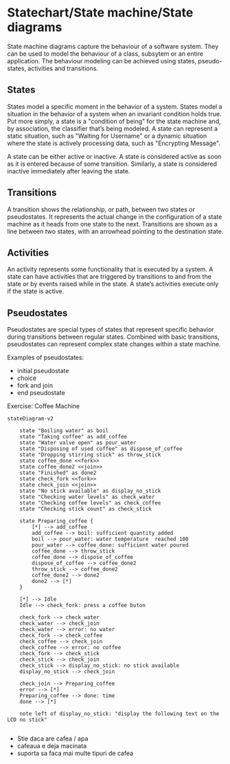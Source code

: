 # Statechart/State machine/State diagrams

State machine diagrams capture the behaviour of a software system. They can be used to model the behaviour of a class, subsytem or an entire application.
The behaviour modeling can be achieved using states, pseudo-states, activities and transitions. 

## States

States model a specific moment in the behavior of a system. States model a situation in the behavior of a system when an invariant condition holds true. Put more simply, a state is a "condition of being" for the state machine and, by association, the classifier that’s being modeled. A state can represent a static situation, such as "Waiting for Username" or a dynamic situation where the state is actively processing data, such as "Encrypting Message".

A state can be either active or inactive. A state is considered active as soon as it is entered because of some transition. Similarly, a state is considered inactive immediately after leaving the state.

## Transitions 

A transition shows the relationship, or path, between two states or pseudostates. It represents the actual change in the configuration of a state machine as it heads from one state to the next. Transitions are shown as a line between two states, with an arrowhead pointing to the destination state. 

## Activities 

An activity represents some functionality that is executed by a system. A state can have activities that are triggered by transitions to and from the state or by events raised while in the state. A state’s activities execute only if the state is active.

## Pseudostates 

Pseudostates are special types of states that represent specific behavior during transitions between regular states. Combined with basic transitions, pseudostates can represent complex state changes within a state machine. 

Examples of pseudostates: 
- initial pseudostate
- choice
- fork and join 
- end pseudostate

Exercise:
Coffee Machine 

```mermaid
stateDiagram-v2

    state "Boiling water" as boil
    state "Taking coffee" as add_coffee
    state "Water valve open" as pour_water
    state "Disposing of used coffee" as dispose_of_coffee
    state "Dropping stirring stick" as throw_stick
    state coffee_done <<fork>>
    state coffee_done2 <<join>>
    state "Finished" as done2
    state check_fork <<fork>>
    state check_join <<join>>
    state "No stick available" as display_no_stick
    state "Checking water levels" as check_water
    state "Checking coffee levels" as check_coffee
    state "Checking stick count" as check_stick

    state Preparing_coffee {
        [*] --> add_coffee
        add_coffee --> boil: sufficient quantity added
        boil --> pour_water: water temperature  reached 100
        pour_water --> coffee_done: sufficient water poured
        coffee_done --> throw_stick
        coffee_done --> dispose_of_coffee
        dispose_of_coffee --> coffee_done2
        throw_stick --> coffee_done2
        coffee_done2 --> done2
        done2 --> [*]
    }

    [*] --> Idle
    Idle --> check_fork: press a coffee buton

    check_fork --> check_water
    check_water --> check_join
    check_water --> error: no water
    check_fork --> check_coffee
    check_coffee --> check_join
    check_coffee --> error: no coffee
    check_fork --> check_stick
    check_stick --> check_join
    check_stick --> display_no_stick: no stick available
    display_no_stick --> check_join

    check_join --> Preparing_coffee
    error --> [*]
    Preparing_coffee --> done: time
    done --> [*]

    note left of display_no_stick: "display the following text on the LCD no stick"


```

- Stie daca are cafea / apa
- cafeaua e deja macinata
- suporta sa faca mai multe tipuri de cafea
